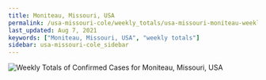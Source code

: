 ```yaml
---
title: Moniteau, Missouri, USA
permalink: /usa-missouri-cole/weekly_totals/usa-missouri-moniteau-weekly_totals.html
last_updated: Aug 7, 2021
keywords: ["Moniteau, Missouri, USA", "weekly totals"]
sidebar: usa-missouri-cole_sidebar
---
```


![Weekly Totals of Confirmed Cases for Moniteau, Missouri, USA](/covid_tracker/images/graphs/usa-missouri-moniteau-weekly_totals_graph.png)
